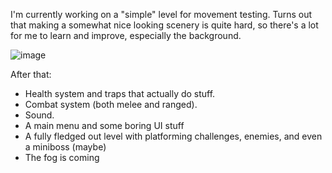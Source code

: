 I'm currently working on a "simple" level for movement testing. 
Turns out that making a somewhat nice looking scenery is quite hard, so there's a lot for me to learn and  improve, especially the background. 

![image](https://user-images.githubusercontent.com/53350800/189440960-fc9ac462-e9b6-4d21-b967-354cea241787.png)

After that:
- Health system and traps that actually do stuff.
- Combat system (both melee and ranged).
- Sound.
- A main menu and some boring UI stuff
- A fully fledged out level with platforming challenges, enemies, and even a miniboss (maybe)
- The fog is coming
